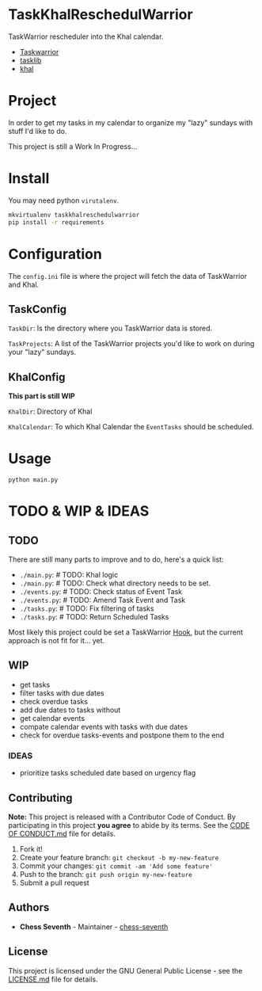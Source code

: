 # TaskKhalReschedulWarrior

TaskWarrior rescheduler into the Khal calendar.

 - [Taskwarrior](https://taskwarrior.org)
 - [tasklib](https://github.com/robgolding/tasklib)
 - [khal](https://github.com/pimutils/khal)


# Project

In order to get my tasks in my calendar to organize my "lazy" sundays with stuff I'd like to do.

This project is still a Work In Progress...


# Install

You may need python `virutalenv`.


```bash
mkvirtualenv taskkhalreschedulwarrior
pip install -r requirements
```

# Configuration

The `config.ini` file is where the project will fetch the data of TaskWarrior and Khal.


## TaskConfig

`TaskDir`: Is the directory where you TaskWarrior data is stored.

`TaskProjects`: A list of the TaskWarrior projects you'd like to work on during your "lazy" sundays.

## KhalConfig

__This part is still WIP__

`KhalDir`: Directory of Khal

`KhalCalendar`: To which Khal Calendar the `EventTasks` should be scheduled.


# Usage

```
python main.py
```

# TODO & WIP & IDEAS

## TODO

There are still many parts to improve and to do, here's a quick list:

 - `./main.py`:    # TODO: Khal logic
 - `./main.py`:    # TODO: Check what directory needs to be set.
 - `./events.py`:  # TODO: Check status of Event Task
 - `./events.py`:  # TODO: Amend Task Event and Task
 - `./tasks.py`:   # TODO: Fix filtering of tasks
 - `./tasks.py`:   # TODO: Return Scheduled Tasks

Most likely this project could be set a TaskWarrior [Hook](https://taskwarrior.org/docs/hooks2.html), but the current approach is not fit for it... yet.


## WIP

 - get tasks
 - filter tasks with due dates
 - check overdue tasks
 - add due dates to tasks without
 - get calendar events
 - compate calendar events with tasks with due dates
 - check for overdue tasks-events and postpone them to the end


### IDEAS

 - prioritize tasks scheduled date based on urgency flag

## Contributing

**Note:**
This project is released with a Contributor Code of Conduct.
By participating in this project **you agree** to abide by its terms.
See the [CODE OF CONDUCT.md](CODE_OF_CONDUCT.md) file for details.

1. Fork it!
2. Create your feature branch: `git checkout -b my-new-feature`
3. Commit your changes: `git commit -am 'Add some feature'`
4. Push to the branch: `git push origin my-new-feature`
5. Submit a pull request

## Authors

* **Chess Seventh** - Maintainer - [chess-seventh](https://github.com/chess-seventh)

## License

This project is licensed under the GNU General Public License -
see the [LICENSE.md](LICENSE.md) file for details.
